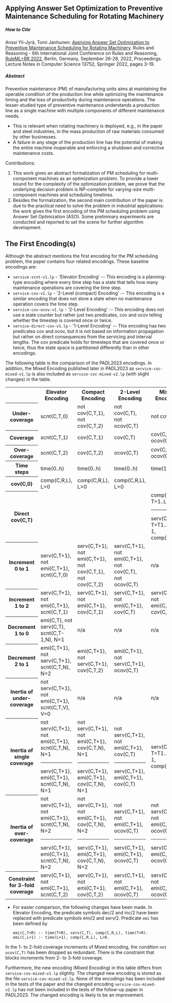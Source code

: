 ## Applying Answer Set Optimization to Preventive Maintenance Scheduling for Rotating Machinery

##### How to Cite

Anssi Yli-Jyrä, Tomi Janhunen: [Applying Answer Set Optimization to Preventive Maintenance Scheduling for Rotating Machinery](https://link.springer.com/chapter/10.1007/978-3-031-21541-4_1). Rules and Reasoning - 6th International Joint Conference on Rules and Reasoning, [RuleML+RR 2022](https://2022.declarativeai.net/events/ruleml-rr), Berlin, Germany, September 26-28, 2022, Proceedings. Lecture Notes in Computer Science 13752, Springer 2022, pages 3-19.

##### Abstract

Preventive maintenance (PM) of manufacturing units aims at maintaining the operable condition of the production line while optimizing the maintenance timing and the loss of productivity during maintenance operations. The lesser-studied type of preventive maintenance understands a production line as a single machine with multiple components of different maintenance needs. 

- This is relevant when rotating machinery is deployed, e.g., in the paper and steel industries, in the mass production of raw materials consumed by other businesses.
- A failure in any stage of the production line has the potential of making the entire machine inoperable and enforcing a shutdown and corrective maintenance costs.

Contributions: 

1. This work gives an abstract formalization of PM scheduling for multi-component machines as an optimization problem.  To provide a lower bound for the complexity of the optimization problem, we prove that the underlying decision problem is NP-complete for varying-size multi-component machines and scheduling timelines.
2. Besides the formalization, the second main contribution of the paper is due to the practical need to solve the problem in industrial applications: the work gives the first encoding of the PM scheduling problem using Answer Set Optimization (ASO). Some preliminary experiments are conducted and reported to set the scene for further algorithm development.


## The First Encoding(s)

Although the abstract mentions the first encoding for the PM scheduling problem, the paper contains four related encodings.  These baseline encodings are:

- `service-scnt-v1.lp` - 'Elevator Encoding' -- This encoding is a planning-type encoding where every time step has a state that tells how many maintenance operations are covering the time step. 
- `service-cov-v1.lp`  - '2-Level (compact) Encoding' -- This encoding is a similar encoding that does not store a state when no maintenance operation covers the time step.
- `service-cov-ocov-v1.lp`  -  '2-Level Encoding' -- This encoding does not use a state counter but rather just two predicates, cov and ocov telling whether the timestep is covered once or twice. 
- `service-direct-cov-v1.lp` - '1-Level Encoding' -- This encoding has two predicates cov and ocov, but it is not based on information propagation but rather on direct consequences from the servicing and interval lengths.  The cov predicate holds for timesteps that are covered once or twice, thus the state space is partitioned differently than in other encodings.

The following table is the comparison of the PADL2023 encodings.   In addition, the Mixed Encoding published later in PADL2023 as `service-coc-mixed-v1.lp` is also included as `service-coc-mixed-v2.lp` (with slight changes) in the table.

<table>
  <tr>
    <th></th>
    <th>Elevator Encoding</th>
    <th>Compact Encoding</th>
    <th>2-Level Encoding</th>
    <th>Mixed Encoding</th>
    <th>1-Level Encoding</th>
  </tr>
  <tr>
    <th>Under-coverage</th>
    <td>scnt(C,T,0)</td>
    <td>not cov(C,T,1), not cov(C,T,2)</td>
    <td>not cov(C,T), not ocov(C,T)</td>
    <td>not cov(C,T)</td>
    <td>not cov(C,T)</td>
  </tr>
  <tr>
    <th>Coverage</th>
    <td>scnt(C,T,1)</td>
    <td>cov(C,T,1)</td>
    <td>cov(C,T)</td>
    <td>cov(C,T), not ocov(C,T)</td>
    <td>cov(C,T), not ocov(C,T)</td>
  </tr>
    <tr>
    <th>Over-coverage</th>
    <td>scnt(C,T,2)</td>
    <td>cov(C,T,2)</td>
    <td>ocov(C,T)</td>
    <td>cov(C,T), ocov(C,T)</td>
    <td>cov(C,T), ocov(C,T)</td>
  </tr>
    <tr>
    <th>Time steps</th>
    <td>time(0..h)</td>
    <td>time(0..h)</td>
    <td>time(0..h)</td>
    <td>time(1..h)</td>
    <td>time(1..h)</td>
  </tr>
    <tr>
    <th>cov(C,0)</th>
    <td>comp(C,R,L), L>0</td>
    <td>comp(C,R,L), L>0</td>
    <td>comp(C,R,L), L>0</td>
    <td></td>
    <td></td>
  </tr>
    <tr>
    <th>Direct cov(C,T)</th>
    <td></td>
    <td></td>
    <td></td>
    <td>comp(C,R,L), T=1..L
      <hr/>serv(C,T1), T=T1..T1+R-1, comp(C,R,_)</td>
    <td>comp(C,R,L), T=1..L
      <hr/>serv(C,T1), T=T1..T1+R-1, comp(C,R,_)</td>
  </tr>
    <tr>
    <th>Increment 0 to 1</th>
    <td>serv(C,T+1), not emi(C,T+1), scnt(C,T,0)</td>
    <td>serv(C,T+1), not emi(C,T+1), not cov(C,T,1), not cov(C,T,2)</td>
    <td>serv(C,T+1), not emi(C,T+1), not cov(C,T), not ocov(C,T)</td>
    <td>n/a</td>
    <td>n/a</td>
  </tr>
    <tr>
    <th>Increment 1 to 2</th>
    <td>serv(C,T+1), not emi(C,T+1), scnt(C,T,1)</td>
    <td>serv(C,T+1), not emi(C,T+1), cov(C,T,1)</td>
    <td>serv(C,T+1), not emi(C,T+1), cov(C,T)</td>
    <td>serv(C,T+1), not emi(C,T+1), cov(C,T)</td>
    <td>cov(C,T,S1), cov(C,T,S2), S1>S2</td>
  </tr>
    <tr>
    <th>Decrement 1 to 0</th>
    <td>emi(C,T), not serv(C,T), scnt(C,T-1,N), N=1</td>
    <td>n/a</td>
    <td>n/a</td>
    <td>n/a</td>
    <td>n/a</td>
  </tr>
    <tr>
    <th>Decrement 2 to 1</th>
    <td>emi(C,T+1), not serv(C,T+1), scnt(C,T,N), N=2</td>
    <td>emi(C,T+1), not serv(C,T+1), cov(C,T,2)</td>
    <td>emi(C,T+1), not serv(C,T+1), ocov(C,T)</td>
    <td></td>
    <td></td>
  </tr>
    <tr>
    <th>Inertia of under-coverage</th>
    <td>not serv(C,T+1), not emi(C,T+1), scnt(C,T,V), V=0</td>
    <td>n/a</td>
    <td>n/a</td>
    <td>n/a</td>
    <td>n/a</td>
  </tr>
    <tr>
    <th>Inertia of single coverage</th>
    <td>not serv(C,T+1), not emi(C,T+1), scnt(C,T,N), N=1
    <hr>serv(C,T+1), emi(C,T+1), scnt(C,T,N), N=1</td>
    <td>not serv(C,T+1), not emi(C,T+1), cov(C,T,N), N=1
    <hr>serv(C,T+1), emi(C,T+1), cov(C,T,N), N=1</td>
    <td>not serv(C,T+1), not emi(C,T+1), cov(C,T)
    <hr>serv(C,T+1), emi(C,T+1), cov(C,T)</td>
    <td>serv(C,T1), T=T1..T1+R-1, comp(C,R,_)</td>
    <td>serv(C,T1), T=T1..T1+R-1, comp(C,R,_)</td>
  </tr>
    <tr>
    <th>Inertia of over-coverage</th>
    <td>not serv(C,T+1), not emi(C,T+1), scnt(C,T,N), N=2
      <hr/>serv(C,T+1), emi(C,T+1), scnt(C,T,N), N=2</td>
    <td>not serv(C,T+1), not emi(C,T+1), cov(C,T,N), N=2
      <hr/>serv(C,T+1), emi(C,T+1), cov(C,T,N), N=2</td>
    <td>not serv(C,T+1), not emi(C,T+1), ocov(C,T)
      <hr>serv(C,T+1), emi(C,T+1), ocov(C,T)</td>
    <td>not serv(C,T+1), not emi(C,T+1), ocov(C,T)
      <hr/>serv(C,T+1), emi(C,T+1), ocov(C,T)</td>
    <td>cov(C,T,S1), cov(C,T,S2), S1>S2</td>
  </tr>
    <tr>
    <th>Constraint for 3-fold coverage</th>
    <td>serv(C,T+1), not emi(C,T+1), scnt(C,T,2)</td>
    <td>serv(C,T+1), not emi(C,T+1), cov(C,T,2)</td>
    <td>serv(C,T+1), not emi(C,T+1), ocov(C,T)</td>
    <td>serv(C,T+1), not emi(C,T+1), ocov(C,T)</td>
    <td>serv(C,T+1), not emi(C,T+1), ocov(C,T)</td>
  </tr>
</table>

* For easier comparison, the following changes have been made.  In Elevator Encoding, the predicate symbols dec/2 and inc/2 have been replaced with predicate symbols emi/2 and serv/2.  Predicate `emi` has been defined by

  ```
  emi(C,T+R) :- time(T+R), serv(C,T), comp(C,R,L), time(T+R).
  emi(C,L+1) :- time(L+1), comp(C,R,L), L>0. 
  ```

In the 1- to 2-fold coverage increments of Mixed encoding, the condition `not ocov(C,T)` has been dropped as redundant.  There is the constraint that blocks increments from 2- to 3-fold coverage. 
  
Furthermore, the new encoding (Mixed Encoding) in this table differs from `service-cov-mixed-v1.lp` slightly.  The changed new encoding is stored as the file `service-cov-mixed-v2.lp`.  None of the encodings has been included in the tests of the paper and the changed encoding `service-cov-mixed-v2.lp` has not been included in the tests of the follow-up paper in PADL2023.   The changed encoding is likely to be an improvement.
 
